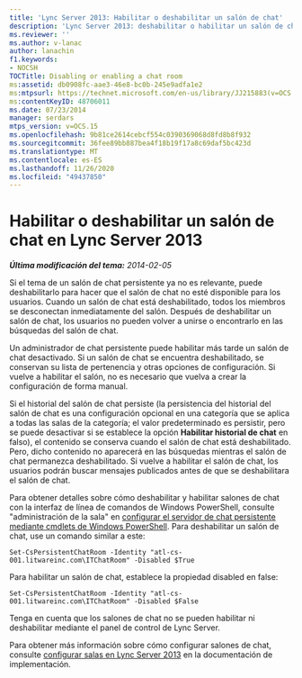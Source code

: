 ```yaml
---
title: 'Lync Server 2013: Habilitar o deshabilitar un salón de chat'
description: 'Lync Server 2013: deshabilitar o habilitar un salón de chat.'
ms.reviewer: ''
ms.author: v-lanac
author: lanachin
f1.keywords:
- NOCSH
TOCTitle: Disabling or enabling a chat room
ms:assetid: db0908fc-aae3-46e8-bc0b-245e9adfa1e2
ms:mtpsurl: https://technet.microsoft.com/en-us/library/JJ215883(v=OCS.15)
ms:contentKeyID: 48706011
ms.date: 07/23/2014
manager: serdars
mtps_version: v=OCS.15
ms.openlocfilehash: 9b81ce2614cebcf554c0390369068d8fd8b8f932
ms.sourcegitcommit: 36fee89bb887bea4f18b19f17a8c69daf5bc423d
ms.translationtype: MT
ms.contentlocale: es-ES
ms.lasthandoff: 11/26/2020
ms.locfileid: "49437850"
---
```

# <a name="disabling-or-enabling-a-chat-room-in-lync-server-2013"></a>Habilitar o deshabilitar un salón de chat en Lync Server 2013

<div data-xmlns="http://www.w3.org/1999/xhtml">

<div class="topic" data-xmlns="http://www.w3.org/1999/xhtml" data-msxsl="urn:schemas-microsoft-com:xslt" data-cs="https://msdn.microsoft.com/">

<div data-asp="https://msdn2.microsoft.com/asp">



</div>

<div id="mainSection">

<div id="mainBody">

<span> </span>

_**Última modificación del tema:** 2014-02-05_

Si el tema de un salón de chat persistente ya no es relevante, puede deshabilitarlo para hacer que el salón de chat no esté disponible para los usuarios. Cuando un salón de chat está deshabilitado, todos los miembros se desconectan inmediatamente del salón. Después de deshabilitar un salón de chat, los usuarios no pueden volver a unirse o encontrarlo en las búsquedas del salón de chat.

Un administrador de chat persistente puede habilitar más tarde un salón de chat desactivado. Si un salón de chat se encuentra deshabilitado, se conservan su lista de pertenencia y otras opciones de configuración. Si vuelve a habilitar el salón, no es necesario que vuelva a crear la configuración de forma manual.

Si el historial del salón de chat persiste (la persistencia del historial del salón de chat es una configuración opcional en una categoría que se aplica a todas las salas de la categoría; el valor predeterminado es persistir, pero se puede desactivar si se establece la opción **Habilitar historial de chat** en falso), el contenido se conserva cuando el salón de chat está deshabilitado. Pero, dicho contenido no aparecerá en las búsquedas mientras el salón de chat permanezca deshabilitado. Si vuelve a habilitar el salón de chat, los usuarios podrán buscar mensajes publicados antes de que se deshabilitara el salón de chat.

Para obtener detalles sobre cómo deshabilitar y habilitar salones de chat con la interfaz de línea de comandos de Windows PowerShell, consulte "administración de la sala" en [configurar el servidor de chat persistente mediante cmdlets de Windows PowerShell](configuring-persistent-chat-server-by-using-windows-powershell-cmdlets.md). Para deshabilitar un salón de chat, use un comando similar a este:

    Set-CsPersistentChatRoom -Identity "atl-cs-001.litwareinc.com\ITChatRoom" -Disabled $True

Para habilitar un salón de chat, establece la propiedad disabled en false:

    Set-CsPersistentChatRoom -Identity "atl-cs-001.litwareinc.com\ITChatRoom" -Disabled $False

Tenga en cuenta que los salones de chat no se pueden habilitar ni deshabilitar mediante el panel de control de Lync Server.

Para obtener más información sobre cómo configurar salones de chat, consulte [configurar salas en Lync Server 2013](lync-server-2013-configure-rooms.md) en la documentación de implementación.

</div>

<span> </span>

</div>

</div>

</div>

